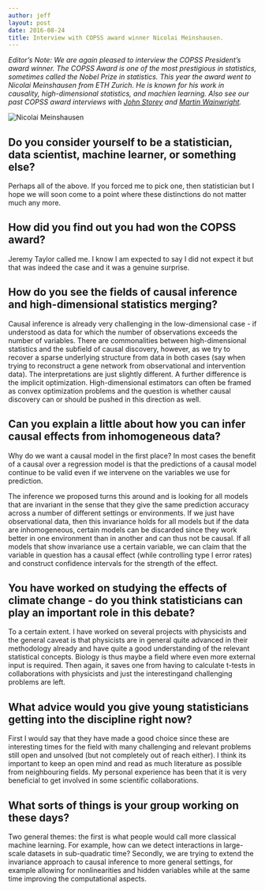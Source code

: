 ```yaml
---
author: jeff
layout: post
date: 2016-08-24
title: Interview with COPSS award winner Nicolai Meinshausen.
---
```


_Editor’s Note: We are again pleased to interview the COPSS President’s award winner. The COPSS Award is one of the most prestigious in statistics, sometimes called the Nobel Prize in statistics. This year the award went to Nicolai Meinshausen from ETH Zurich. He is known for his work in causality, high-dimensional statistics, and machien learning. Also see our past COPSS award interviews with [John Storey](http://simplystatistics.org/2015/08/25/interview-with-copss-award-winner-john-storey/) and [Martin Wainwright](http://simplystatistics.org/2014/08/18/interview-with-copss-award-winner-martin-wainright/)._


![Nicolai Meinshausen](https://raw.githubusercontent.com/simplystats/simplystats.github.io/master/_images/meinshausen.png)


## Do you consider yourself to be a statistician, data scientist, machine learner, or something else?

Perhaps all of the above. If you forced me to pick one, then statistician but  I hope we will soon come to a point where these distinctions do not matter much any more.


## How did you find out you had won the COPSS award? 

Jeremy Taylor called me. I know I am expected to say I did not expect it but that was indeed the case and it was a genuine surprise.

## How do you see the fields of causal inference and high-dimensional statistics merging? 

Causal inference is already very challenging in the low-dimensional case - if understood as data for which the number of observations exceeds 
the number of variables. There are commonalities between high-dimensional statistics and the subfield of causal discovery, however, as we try to recover a sparse underlying structure from data in both cases
(say when trying to reconstruct a gene network from 
observational and intervention data). The interpretations are just slightly different. A further difference is the implicit optimization. High-dimensional estimators can often be framed as convex optimization problems and the question is whether causal discovery can or should be 
pushed in this direction as well. 

 

## Can you explain a little about how you can infer causal effects from inhomogeneous data? 

Why do we want a causal model in the first place? In most cases the benefit of a causal over a regression model
is that the predictions of a causal model continue to be valid even if we intervene on the variables we use for prediction.

The inference we proposed turns this around and is looking for all models that are invariant in the sense that they give the same prediction accuracy across a number of different settings or environments. If we just have observational data, then this invariance 
holds for all models but if the data are inhomogeneous, certain models can be discarded since they work better in one environment than in another and can thus not be causal. If all models that show invariance use a certain variable, we can claim that the variable in question 
has a causal effect (while controlling type I error rates) and construct confidence intervals for the strength of the effect. 



## You have worked on studying the effects of climate change - do you think statisticians can play an important role in this debate? 

To a certain extent. I have worked on several projects with physicists and the general caveat is  that physicists are in general quite advanced in their methodology already and have quite a good understanding  of the relevant statistical concepts. Biology is thus maybe a field where even more external input is required. Then again, it saves one from having to calculate t-tests in collaborations with physicists and just the interestingand challenging problems are left.  

 

## What advice would you give young statisticians getting into the discipline right now?

First I would say that they have made a good choice since these are interesting times for the field with many  challenging and relevant problems still open and unsolved (but not completely out of reach either). 
I think its important to keep an open mind and read as much literature as possible from neighbouring fields. My personal experience has been that it is very beneficial  to get involved in some scientific collaborations.


## What sorts of things is your group working on these days?

Two general themes: the first is what people would call more classical machine learning. For example, how can we detect interactions in large-scale datasets in sub-quadratic time? Secondly, we are trying to extend the invariance approach to causal inference
to more general settings, for example allowing for nonlinearities and hidden variables while at the same time
improving the computational aspects. 
